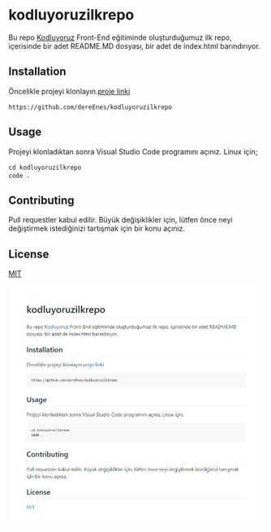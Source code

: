 # kodluyoruzilkrepo
Bu repo [Kodluyoruz](https://www.kodluyoruz.org/) Front-End eğitiminde oluşturduğumuz ilk repo, içerisinde bir adet README.MD dosyası, bir adet de index.html barındırıyor.

## Installation
Öncelikle projeyi klonlayın.[proje linki](https://github.com/dereEnes/kodluyoruzilkrepo) 

```
https://github.com/dereEnes/kodluyoruzilkrepo
```

## Usage
Projeyi klonladıktan sonra Visual Studio Code programını açınız.
Linux için;
```
cd kodluyoruzilkrepo
code .
```

## Contributing
Pull requestler kabul edilir. Büyük değişiklikler için, lütfen önce neyi değiştirmek istediğinizi tartışmak için bir konu açınız.

## License
[MIT]()

![proje resmi](./resimler/projeResmi.jpg)